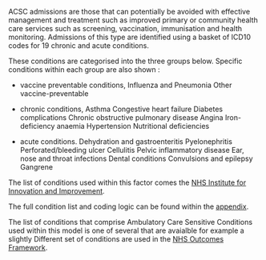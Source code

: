 ACSC admissions are those that can potentially be avoided with effective management and treatment such as improved primary or community health care services such as screening, vaccination, immunisation and health monitoring. Admissions of this type are identified using a basket of ICD10 codes for 19 chronic and acute conditions.

These conditions are categorised into the three groups below. Specific conditions within each group are also shown :

* vaccine preventable conditions,
Influenza and Pneumonia
Other vaccine-preventable

* chronic conditions,
Asthma
Congestive heart failure
Diabetes complications
Chronic obstructive pulmonary disease
Angina
Iron-deficiency anaemia
Hypertension
Nutritional deficiencies

* acute conditions.
Dehydration and gastroenteritis
Pyelonephritis
Perforated/bleeding ulcer
Cellulitis
Pelvic inflammatory disease
Ear, nose and throat infections
Dental conditions
Convulsions and epilepsy
Gangrene

The list of conditions used within this factor comes the [NHS Institute for Innovation and Improvement][1].

[1]: https://digital.nhs.uk/data-and-information/data-tools-and-services/data-services/innovative-uses-of-data/demand-on-healthcare/ambulatory-care-sensitive-conditions

The full condition list and coding logic can be found within the [appendix][2].

[2]: https://digital.nhs.uk/binaries/content/assets/website-assets/data-and-information/data-tools-and-services/data-services/innovative-uses-of-data/acsc-appendix-a.pdf

The list of conditions that comprise Ambulatory Care Sensitive Conditions used within this model is one of several that are avaialble for example a slightly Different set of conditions are used in the [NHS Outcomes Framework][3].

[3]: https://digital.nhs.uk/data-and-information/publications/statistical/nhs-outcomes-framework/february-2021/domain-2-enhancing-quality-of-life-for-people-with-long-term-conditions-nof/2.3.i-unplanned-hospitalisation-for-chronic-ambulatory-care-sensitive-conditions